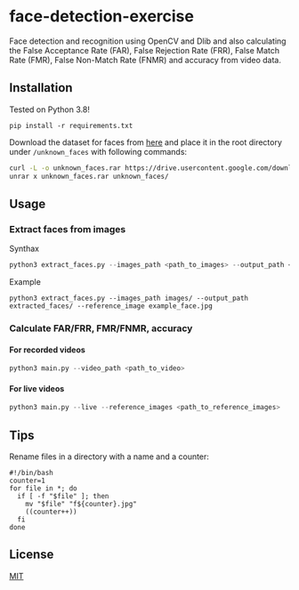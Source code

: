 # face-detection-exercise

Face detection and recognition using OpenCV and Dlib and also calculating the False Acceptance Rate (FAR), False Rejection Rate (FRR), False Match Rate (FMR), False Non-Match Rate (FNMR) and accuracy from video data.

## Installation

Tested on Python 3.8!

```
pip install -r requirements.txt
```

Download the dataset for faces from [here](https://sites.google.com/view/sof-dataset) and place it in the root directory under `/unknown_faces` with following commands:

```bash
curl -L -o unknown_faces.rar https://drive.usercontent.google.com/download?id=1ufydwhMYtOhxgQuHs9SjERnkX0fXxorO&export=download&authuser=0&confirm=t&uuid=91495fca-e7bd-48bf-a911-ff07c2646ddc&at=APZUnTU3Uyl0y9aioFBFdWB9V_zb%3A1716813980194
unrar x unknown_faces.rar unknown_faces/
```

## Usage

### Extract faces from images

Synthax

```python
python3 extract_faces.py --images_path <path_to_images> --output_path <path_to_save_extracted_faces> --reference_image <path_to_reference_image>
```

Example

```
python3 extract_faces.py --images_path images/ --output_path extracted_faces/ --reference_image example_face.jpg
```

### Calculate FAR/FRR, FMR/FNMR, accuracy

#### For recorded videos

```python
python3 main.py --video_path <path_to_video>
```

#### For live videos

```python
python3 main.py --live --reference_images <path_to_reference_images>
```

## Tips
Rename files in a directory with a name and a counter:
```
#!/bin/bash
counter=1
for file in *; do
  if [ -f "$file" ]; then
    mv "$file" "f${counter}.jpg"
    ((counter++))
  fi
done
```

## License

[MIT](https://choosealicense.com/licenses/mit/)

